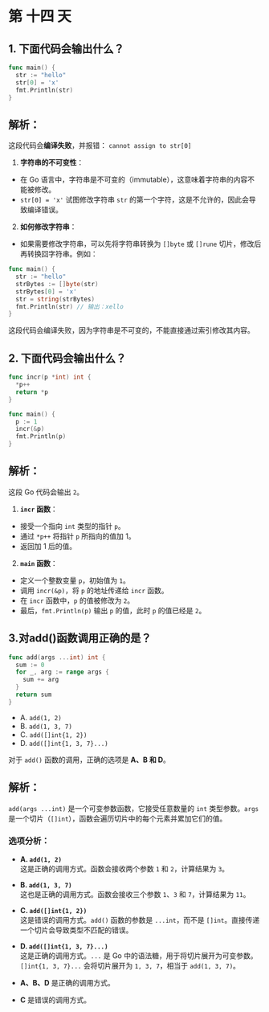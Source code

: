 # 第 十四 天

## 1. 下面代码会输出什么？

```go
func main() {
  str := "hello"
  str[0] = 'x'
  fmt.Println(str)
}
```

## 解析：

这段代码会**编译失败**，并报错： `cannot assign to str[0]`
1. **字符串的不可变性**：
  - 在 Go 语言中，字符串是不可变的（immutable），这意味着字符串的内容不能被修改。
  - `str[0] = 'x'` 试图修改字符串 `str` 的第一个字符，这是不允许的，因此会导致编译错误。

2. **如何修改字符串**：
  - 如果需要修改字符串，可以先将字符串转换为 `[]byte` 或 `[]rune` 切片，修改后再转换回字符串。例如：
  ```go
  func main() {
    str := "hello"
    strBytes := []byte(str)
    strBytes[0] = 'x'
    str = string(strBytes)
    fmt.Println(str) // 输出：xello
  }
  ```
这段代码会编译失败，因为字符串是不可变的，不能直接通过索引修改其内容。

## 2. 下面代码会输出什么？

```go
func incr(p *int) int {
  *p++
  return *p
}

func main() {
  p := 1
  incr(&p)
  fmt.Println(p)
}
```

## 解析：
这段 Go 代码会输出 `2`。

1. **`incr` 函数**：
  - 接受一个指向 `int` 类型的指针 `p`。
  - 通过 `*p++` 将指针 `p` 所指向的值加 1。
  - 返回加 1 后的值。

2. **`main` 函数**：
  - 定义一个整数变量 `p`，初始值为 `1`。
  - 调用 `incr(&p)`，将 `p` 的地址传递给 `incr` 函数。
  - 在 `incr` 函数中，`p` 的值被修改为 `2`。
  - 最后，`fmt.Println(p)` 输出 `p` 的值，此时 `p` 的值已经是 `2`。


## 3.对add()函数调用正确的是？

```go
func add(args ...int) int {
  sum := 0
  for _, arg := range args {
    sum += arg
  }
  return sum
}
```
- A. `add(1, 2)`
- B. `add(1, 3, 7)`
- C. `add([]int{1, 2})`
- D. `add([]int{1, 3, 7}...)`


对于 `add()` 函数的调用，正确的选项是 **A、B 和 D**。

## 解析：
`add(args ...int)` 是一个可变参数函数，它接受任意数量的 `int` 类型参数。`args` 是一个切片（`[]int`），函数会遍历切片中的每个元素并累加它们的值。

### 选项分析：
- **A. `add(1, 2)`**  
  这是正确的调用方式。函数会接收两个参数 `1` 和 `2`，计算结果为 `3`。

- **B. `add(1, 3, 7)`**  
  这也是正确的调用方式。函数会接收三个参数 `1`、`3` 和 `7`，计算结果为 `11`。

- **C. `add([]int{1, 2})`**  
  这是错误的调用方式。`add()` 函数的参数是 `...int`，而不是 `[]int`。直接传递一个切片会导致类型不匹配的错误。

- **D. `add([]int{1, 3, 7}...)`**  
  这是正确的调用方式。`...` 是 Go 中的语法糖，用于将切片展开为可变参数。`[]int{1, 3, 7}...` 会将切片展开为 `1, 3, 7`，相当于 `add(1, 3, 7)`。

- **A、B、D** 是正确的调用方式。
- **C** 是错误的调用方式。
